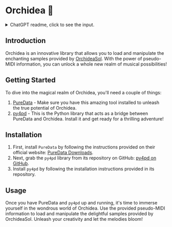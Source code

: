 # Orchidea 🌺

<details>
  <summary> ChatGPT readme, click to see the input.</summary>

``` 
This is a readme, can you make it look more interesting:

Load the OrchideaSol samples using pseudo-midi info. 

This is one py4pd library for PureData. You need to use PureData and py4pd.

```

</details>

## Introduction

Orchidea is an innovative library that allows you to load and manipulate the enchanting samples provided by [OrchideaSol](https://forum.ircam.fr/projects/detail/orchideasol/). With the power of pseudo-MIDI information, you can unlock a whole new realm of musical possibilities!

## Getting Started

To dive into the magical realm of Orchidea, you'll need a couple of things:

1. [PureData](http://puredata.info/downloads/pure-data) - Make sure you have this amazing tool installed to unleash the true potential of Orchidea.
2. [py4pd](https://github.com/charlesneimog/py4pd) - This is the Python library that acts as a bridge between PureData and Orchidea. Install it and get ready for a thrilling adventure!

## Installation

1. First, install `PureData` by following the instructions provided on their official website: [PureData Downloads](http://puredata.info/downloads/pure-data).
2. Next, grab the `py4pd` library from its repository on GitHub: [py4pd on GitHub](https://github.com/charlesneimog/py4pd).
3. Install `py4pd` by following the installation instructions provided in its repository.

## Usage

Once you have PureData and `py4pd` up and running, it's time to immerse yourself in the wondrous world of Orchidea. Use the provided pseudo-MIDI information to load and manipulate the delightful samples provided by OrchideaSol. Unleash your creativity and let the melodies bloom!
